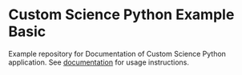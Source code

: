 # Custom Science Python Example Basic
Example repository for Documentation of Custom Science Python application. See [documentation](https://developers.keboola.com/extend/custom-science/python/) for usage instructions.
